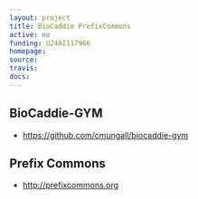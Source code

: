 ```yaml
---
layout: project
title: BioCaddie PrefixCommons
active: no
funding: U24AI117966
homepage: 
source: 
travis: 
docs: 
---
```


## BioCaddie-GYM

 * https://github.com/cmungall/biocaddie-gym

## Prefix Commons

 * http://prefixcommons.org

